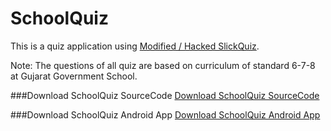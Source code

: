 SchoolQuiz
=============
This is a quiz application using [Modified / Hacked SlickQuiz](https://github.com/JewlOfTheLotus/SlickQuiz).

Note: The questions of all quiz are based on curriculum of standard 6-7-8 at Gujarat Government School.

###Download SchoolQuiz SourceCode
<a href="https://build.phonegap.com/apps/799112/download/android/">Download SchoolQuiz SourceCode</a>

###Download SchoolQuiz Android App 
<a href="https://build.phonegap.com/apps/799112/download/android/">Download SchoolQuiz Android App</a>

